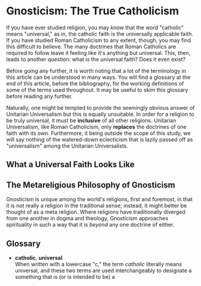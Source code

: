 # Gnosticism: The True Catholicism

If you have ever studied religion, you may know that the word "catholic" means "universal," as in, the catholic faith is the universally applicable faith. If you have studied Roman Catholicism to any extent, though, you may find this difficult to believe. The many doctrines that Roman Catholics are required to follow leave it feeling like it's anything but universal. This, then, leads to another question: what _is_ the universal faith? Does it even exist?

Before going any further, it is worth noting that a lot of the terminology in this article can be understood in many ways. You will find a glossary at the end of this article, before the bibliography, for the working definitions of some of the terms used throughout. It may be useful to skim this glossary before reading any further.

Naturally, one might be tempted to provide the seemingly obvious answer of Unitarian Universalism but this is equally unsuitable. In order for a religion to be truly universal, it must be **inclusive** of all other religions. Unitarian Universalism, like Roman Catholicism, only **replaces** the doctrines of one faith with its own. Furthermore, it being outside the scope of this study, we will say nothing of the watered-down eclecticism that is lazily passed off as "universalism" among the Unitarian Universalists.

## What a Universal Faith Looks Like

## The Metareligious Philosophy of Gnosticism

Gnosticism is unique among the world's religions, first and foremost, in that it is not really a religion in the traditional sense; instead, it might better be thought of as a meta religion. Where religions have traditionally diverged from one another in dogma and theology, Gnosticism approaches spirituality in such a way that it is _beyond_ any one doctrine of either.

## Glossary

* **catholic**, **universal**  
When written with a lowercase "c," the term _catholic_ literally means universal, and these two terms are used interchangeably to designate a something that is (or is intended to be) a 